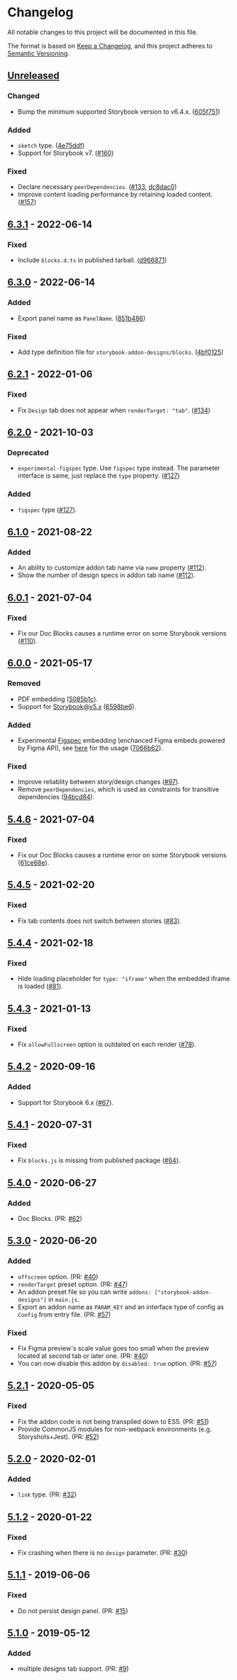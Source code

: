 # Changelog

All notable changes to this project will be documented in this file.

The format is based on [Keep a Changelog](https://keepachangelog.com/en/1.0.0/),
and this project adheres to [Semantic Versioning](https://semver.org/spec/v2.0.0.html).

## [Unreleased]

### Changed

- Bump the minimum supported Storybook version to v6.4.x. ([605f751](https://github.com/pocka/storybook-addon-designs/commit/605f75145aca453f8b6d1d3e432b493e3be5bc0c))

### Added

- `sketch` type. ([4e75ddf](https://github.com/pocka/storybook-addon-designs/commit/4e75ddfbc46ec5760db198cbf6d0d8a4074987db))
- Support for Storybook v7. ([#160](https://github.com/pocka/storybook-addon-designs/pull/160))

### Fixed

- Declare necessary `peerDependencies`. ([#133](https://github.com/pocka/storybook-addon-designs/pull/133), [dc8dac0](https://github.com/pocka/storybook-addon-designs/commit/dc8dac0a66224a2d6842c2e3bd6127860023f078))
- Improve content loading performance by retaining loaded content. ([#157](https://github.com/pocka/storybook-addon-designs/pull/157))

## [6.3.1] - 2022-06-14

### Fixed

- Include `blocks.d.ts` in published tarball. ([d966871](https://github.com/pocka/storybook-addon-designs/commit/d966871785d87e7f919b37bb686460bb51e21697))

## [6.3.0] - 2022-06-14

### Added

- Export panel name as `PanelName`. ([851b486](https://github.com/pocka/storybook-addon-designs/commit/851b486543475384173532be27702e6a776b827d))

### Fixed

- Add type definition file for `storybook-addon-designs/blocks`. ([4bf0125](https://github.com/pocka/storybook-addon-designs/commit/4bf012598b476b891779f35d614f9b212af24765))

## [6.2.1] - 2022-01-06

### Fixed

- Fix `Design` tab does not appear when `renderTarget: "tab"`. ([#134](https://github.com/pocka/storybook-addon-designs/issues/134))

## [6.2.0] - 2021-10-03

### Deprecated

- `experimental-figspec` type. Use `figspec` type instead. The parameter interface is same, just replace the `type` property. ([#127](https://github.com/pocka/storybook-addon-designs/pull/127))

### Added

- `figspec` type ([#127](https://github.com/pocka/storybook-addon-designs/pull/127)).

## [6.1.0] - 2021-08-22

### Added

- An ability to customize addon tab name via `name` property ([#112](https://github.com/pocka/storybook-addon-designs/pull/112)).
- Show the number of design specs in addon tab name ([#112](https://github.com/pocka/storybook-addon-designs/pull/112)).

## [6.0.1] - 2021-07-04

### Fixed

- Fix our Doc Blocks causes a runtime error on some Storybook versions ([#110](https://github.com/pocka/storybook-addon-designs/pull/110)).

## [6.0.0] - 2021-05-17

### Removed

- PDF embedding ([5085b1c](https://github.com/pocka/storybook-addon-designs/commit/5085b1c9a9b0829fa5e2ed1ebba11c46d54dcb1a)).
- Support for Storybook@v5.x ([6598be6](https://github.com/pocka/storybook-addon-designs/commit/6598be61ae6869ff6b50e502330d4fcd71b44d8f)).

### Added

- Experimental [Figspec](https://github.com/pocka/figspec) embedding (enchanced Figma embeds powered by Figma API), see [here][figspec-usage] for the usage ([7066b62](https://github.com/pocka/storybook-addon-designs/commit/7066b62a2836f4b8b480b81e1c17d60f3f41b752)).

[figspec-usage]: https://pocka.github.io/storybook-addon-designs/?path=/story/docs-figma-figspec-readme--page

### Fixed

- Improve reliablity between story/design changes ([#97](https://github.com/pocka/storybook-addon-designs/pull/97)).
- Remove `peerDependencies`, which is used as constraints for transitive dependencies ([94bcd84](https://github.com/pocka/storybook-addon-designs/commit/94bcd84aa2013d06c63f5502b085b031a1deb459)).

## [5.4.6] - 2021-07-04

### Fixed

- Fix our Doc Blocks causes a runtime error on some Storybook versions ([61ce68e](https://github.com/pocka/storybook-addon-designs/commit/61ce68e8613878cc28c8b9837d45c206b2ba8119)).

## [5.4.5] - 2021-02-20

### Fixed

- Fix tab contents does not switch between stories ([#83](https://github.com/pocka/storybook-addon-designs/issues/83)).

## [5.4.4] - 2021-02-18

### Fixed

- Hide loading placeholder for `type: "iframe"` when the embedded iframe is loaded ([#81](https://github.com/pocka/storybook-addon-designs/issues/81)).

## [5.4.3] - 2021-01-13

### Fixed

- Fix `allowFullscreen` option is outdated on each render ([#78](https://github.com/pocka/storybook-addon-designs/pull/78)).

## [5.4.2] - 2020-09-16

### Added

- Support for Storybook 6.x ([#67](https://github.com/pocka/storybook-addon-designs/issues/67#issuecomment-692846928)).

## [5.4.1] - 2020-07-31

### Fixed

- Fix `blocks.js` is missing from published package ([#64](https://github.com/pocka/storybook-addon-designs/issues/64)).

## [5.4.0] - 2020-06-27

### Added

- Doc Blocks. (PR: [#62](https://github.com/pocka/storybook-addon-designs/pull/62))

## [5.3.0] - 2020-06-20

### Added

- `offscreen` option. (PR: [#40](https://github.com/pocka/storybook-addon-designs/pull/40))
- `renderTarget` preset option. (PR: [#47](https://github.com/pocka/storybook-addon-designs/pull/47))
- An addon preset file so you can write `addons: ["storybook-addon-designs"]` in `main.js`.
- Export an addon name as `PARAM_KEY` and an interface type of config as `Config` from entry file. (PR: [#57](https://github.com/pocka/storybook-addon-designs/pull/57))

### Fixed

- Fix Figma preview's scale value goes too small when the preview located at second tab or later one. (PR: [#40](https://github.com/pocka/storybook-addon-designs/pull/40))
- You can now disable this addon by `disabled: true` option. (PR: [#57](https://github.com/pocka/storybook-addon-designs/pull/57))

## [5.2.1] - 2020-05-05

### Fixed

- Fix the addon code is not being transpiled down to ES5. (PR: [#51](https://github.com/pocka/storybook-addon-designs/pull/51))
- Provide CommonJS modules for non-webpack environments (e.g. Storyshots+Jest). (PR: [#52](https://github.com/pocka/storybook-addon-designs/pull/52))

## [5.2.0] - 2020-02-01

### Added

- `link` type. (PR: [#32](https://github.com/pocka/storybook-addon-designs/pull/32))

## [5.1.2] - 2020-01-22

### Fixed

- Fix crashing when there is no `design` parameter. (PR: [#30](https://github.com/pocka/storybook-addon-designs/pull/30))

## [5.1.1] - 2019-06-06

### Fixed

- Do not persist design panel. (PR: [#15](https://github.com/pocka/storybook-addon-designs/pull/15))

## [5.1.0] - 2019-05-12

### Added

- multiple designs tab support. (PR: [#9](https://github.com/pocka/storybook-addon-designs/pull/9))

[unreleased]: https://github.com/pocka/storybook-addon-designs/compare/v6.3.1...HEAD
[6.3.1]: https://github.com/pocka/storybook-addon-designs/compare/v6.3.0...v6.3.1
[6.3.0]: https://github.com/pocka/storybook-addon-designs/compare/v6.2.1...v6.3.0
[6.2.1]: https://github.com/pocka/storybook-addon-designs/compare/v6.2.0...v6.2.1
[6.2.0]: https://github.com/pocka/storybook-addon-designs/compare/v6.1.0...v6.2.0
[6.1.0]: https://github.com/pocka/storybook-addon-designs/compare/v6.0.1...v6.1.0
[6.0.1]: https://github.com/pocka/storybook-addon-designs/compare/v6.0.0...v6.0.1
[6.0.0]: https://github.com/pocka/storybook-addon-designs/compare/v5.4.6...v6.0.0
[5.4.6]: https://github.com/pocka/storybook-addon-designs/compare/v5.4.5...v5.4.6
[5.4.5]: https://github.com/pocka/storybook-addon-designs/compare/v5.4.4...v5.4.5
[5.4.4]: https://github.com/pocka/storybook-addon-designs/compare/v5.4.3...v5.4.4
[5.4.3]: https://github.com/pocka/storybook-addon-designs/compare/v5.4.2...v5.4.3
[5.4.2]: https://github.com/pocka/storybook-addon-designs/compare/v5.4.1...v5.4.2
[5.4.1]: https://github.com/pocka/storybook-addon-designs/compare/v5.4.0...v5.4.1
[5.4.0]: https://github.com/pocka/storybook-addon-designs/compare/v5.3.0...v5.4.0
[5.3.0]: https://github.com/pocka/storybook-addon-designs/compare/v5.2.1...v5.3.0
[5.2.1]: https://github.com/pocka/storybook-addon-designs/compare/v5.2.0...v5.2.1
[5.2.0]: https://github.com/pocka/storybook-addon-designs/compare/v5.1.2...v5.2.0
[5.1.2]: https://github.com/pocka/storybook-addon-designs/compare/v5.1.1...v5.1.2
[5.1.1]: https://github.com/pocka/storybook-addon-designs/compare/v5.1.0...v5.1.1
[5.1.0]: https://github.com/pocka/storybook-addon-designs/compare/v5.0.0...v5.1.0
